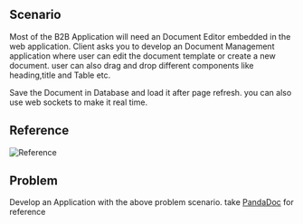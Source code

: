 ## Scenario

Most of the B2B Application will need an Document Editor embedded in the web application. Client asks you to develop an Document Management application where user can edit the document template or create a new document. user can also drag and drop different components like heading,title and Table etc.

Save the Document in Database and load it after page refresh. you can also use web sockets to make it real time.

## Reference

<!-- online_document_editor.png comes here -->
![Reference](https://github.com/ganeshmani/solve_scenarios/blob/master/Image_References/online_document_editor.png)


## Problem

Develop an Application with the above problem scenario. take [PandaDoc](https://www.pandadoc.com/) for reference



